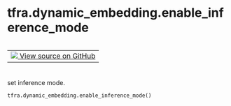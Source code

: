 <div itemscope itemtype="http://developers.google.com/ReferenceObject">
<meta itemprop="name" content="tfra.dynamic_embedding.enable_inference_mode" />
<meta itemprop="path" content="Stable" />
</div>

# tfra.dynamic_embedding.enable_inference_mode

<!-- Insert buttons and diff -->

<table class="tfo-notebook-buttons tfo-api" align="left">

<td>
  <a target="_blank" href="https://github.com/tensorflow/recommenders-addons/tree/master/tensorflow_recommenders_addons/dynamic_embedding/python/ops/dynamic_embedding_ops.py">
    <img src="https://www.tensorflow.org/images/GitHub-Mark-32px.png" />
    View source on GitHub
  </a>
</td></table>
<br/>
<br/>
<br/>
<br/>



set inference mode.

``` python
tfra.dynamic_embedding.enable_inference_mode()
```



<!-- Placeholder for "Used in" -->
  